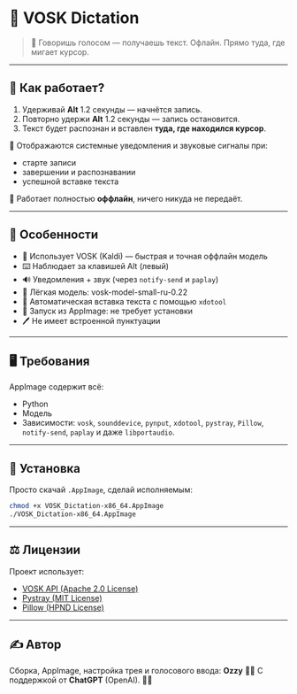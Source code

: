 # 🧠 VOSK Dictation

> 🎤 Говоришь голосом — получаешь текст. Офлайн. Прямо туда, где мигает курсор.

---

## 🚀 Как работает?

1. Удерживай **Alt** 1.2 секунды — начнётся запись.
2. Повторно удержи **Alt** 1.2 секунды — запись остановится.
3. Текст будет распознан и вставлен **туда, где находился курсор**.

📢 Отображаются системные уведомления и звуковые сигналы при:
- старте записи
- завершении и распознавании
- успешной вставке текста

📌 Работает полностью **оффлайн**, ничего никуда не передаёт.

---

## 🧩 Особенности

- 🧠 Использует VOSK (Kaldi) — быстрая и точная оффлайн модель
- ⌨️ Наблюдает за клавишей Alt (левый)
- 🔊 Уведомления + звук (через `notify-send` и `paplay`)
- 🧰 Лёгкая модель: vosk-model-small-ru-0.22
- 🧙 Автоматическая вставка текста с помощью `xdotool`
- 🧼 Запуск из AppImage: не требует установки
- 🖊 Не имеет встроенной пунктуации 
---

## 🖥️ Требования

AppImage содержит всё:
- Python
- Модель
- Зависимости: `vosk`, `sounddevice`, `pynput`, `xdotool`, `pystray`, `Pillow`, `notify-send`, `paplay` и даже `libportaudio`.

---

## 📎 Установка

Просто скачай `.AppImage`, сделай исполняемым:

```bash
chmod +x VOSK_Dictation-x86_64.AppImage
./VOSK_Dictation-x86_64.AppImage
```

---

## ⚖️ Лицензии

Проект использует:

- [VOSK API (Apache 2.0 License)](https://github.com/alphacep/vosk-api)
- [Pystray (MIT License)](https://github.com/moses-palmer/pystray)
- [Pillow (HPND License)](https://github.com/python-pillow/Pillow)

---

## ✍️ Автор

Сборка, AppImage, настройка трея и голосового ввода: **Ozzy**  🥷🏾
С поддержкой от **ChatGPT** (OpenAI). 🫶🏽
